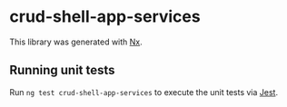 # crud-shell-app-services

This library was generated with [Nx](https://nx.dev).

## Running unit tests

Run `ng test crud-shell-app-services` to execute the unit tests via [Jest](https://jestjs.io).
